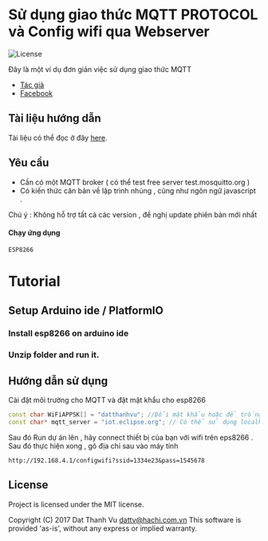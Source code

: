# Sử dụng giao thức MQTT PROTOCOL và Config wifi qua Webserver

![License](https://scontent.fhan2-1.fna.fbcdn.net/v/t31.0-8/15235876_394645134200025_2359352422408378338_o.jpg?oh=fa03cfe2db2fcb2cf55a594b1c5177c9&oe=58F21F9E)

Đây là một ví dụ đơn giản việc sử dụng giao thức MQTT
- [Tác giả](http://datthanhvu.com) 
- [Facebook](https://www.facebook.com/datthanhvu98) 

## Tài liệu hướng dẫn

Tài liệu có thể đọc ở đây [here](http://datthanhvu.com).


## Yêu cầu

- Cần có một MQTT broker ( có thể test free server test.mosquitto.org )  
- Có kiến thức căn bản về lập trình nhúng , cũng như ngôn ngữ javascript .

Chú ý : Không hỗ trợ tất cả các version , đề nghị update phiên bản mới nhất

#### Chạy ứng dụng
``` ESP8266 ```
# Tutorial

## Setup Arduino ide / PlatformIO

### Install esp8266 on arduino ide

### Unzip folder and run it.

## Hướng dẫn sử dụng

Cài đặt môi trường cho MQTT và đặt mặt khẩu cho esp8266

```C++
const char WiFiAPPSK[] = "datthanhvu"; //Đổi mật khẩu hoặc để trống " "
const char* mqtt_server = "iot.eclipse.org"; // Có thể sử dụng localhost
```

Sau đó Run dự án lên , hãy connect thiết bị của bạn với wifi trên eps8266 .  Sau đó thực hiện xong , gõ địa chỉ sau vào máy tính
```URL
http://192.168.4.1/configwifi?ssid=1334e23&pass=1545678
```

## License

Project is licensed under the MIT license.

Copyright (C) 2017 Dat Thanh Vu dattv@hachi.com.vn This software is provided 'as-is', without any express or implied warranty.
